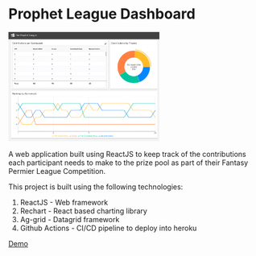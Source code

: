 # Prophet League Dashboard

<img src="prophetLeagueDesktopView.png" style="width:300px;"/>

A web application built using ReactJS to keep track of the contributions each participant needs to make to the prize pool as part of their Fantasy Permier League Competition.

This project is built using the following technologies:

1. ReactJS - Web framework
1. Rechart - React based charting library
1. Ag-grid - Datagrid framework
1. Github Actions - CI/CD pipeline to deploy into heroku

[Demo](https://prophetleague.herokuapp.com/)

